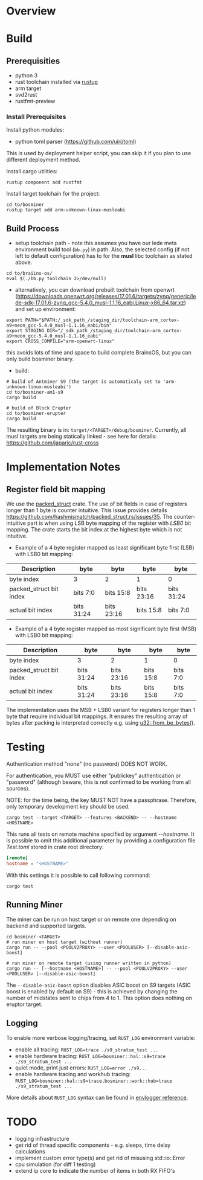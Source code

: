 # Overview

# Build

## Prerequisities

- python 3
- rust toolchain installed via [rustup](https://rustup.rs/)
- arm target
- svd2rust
- rustfmt-preview

### Install Prerequisites

Install python modules:

- python toml parser (https://github.com/uiri/toml)

This is used by deployment helper script, you can skip it if you plan to use different deployment method.


Install cargo utilities:

```shell
rustup component add rustfmt
```

Install target toolchain for the project:

```shell
cd to/bosminer
rustup target add arm-unknown-linux-musleabi
```

## Build Process

- setup toolchain path - note this assumes you have our lede meta environment build tool (```bb.py```) in path. Also, the selected config (if not left to default configuration) has to for the **musl** libc toolchain as stated above.

```
cd to/braiins-os/
eval $(./bb.py toolchain 2>/dev/null)
```

- alternatively, you can download prebuilt toolchain from openwrt (https://downloads.openwrt.org/releases/17.01.6/targets/zynq/generic/lede-sdk-17.01.6-zynq_gcc-5.4.0_musl-1.1.16_eabi.Linux-x86_64.tar.xz) and set up environment:

```shell
export PATH="$PATH:/_sdk_path_/staging_dir/toolchain-arm_cortex-a9+neon_gcc-5.4.0_musl-1.1.16_eabi/bin"
export STAGING_DIR="/_sdk_path_/staging_dir/toolchain-arm_cortex-a9+neon_gcc-5.4.0_musl-1.1.16_eabi"
export CROSS_COMPILE="arm-openwrt-linux"
```
  this avoids lots of time and space to build complete BrainsOS, but you can only build bosminer binary.

- build:

```shell
# build of Antminer S9 (the target is automaticaly set to 'arm-unknown-linux-musleabi')
cd to/bosminer-am1-s9
cargo build

# build of Block Erupter
cd to/bosminer-erupter
cargo build
```

The resulting binary is in: ```target/<TARGET>/debug/bosminer```. Currently, all musl targets are being statically linked - see here for details: https://github.com/japaric/rust-cross

# Implementation Notes

## Register field bit mapping
We use the [packed_struct](https://github.com/hashmismatch/packed_struct.rs) crate. The use of bit fields in case of registers longer than 1 byte is counter intuitive. This issue provides details https://github.com/hashmismatch/packed_struct.rs/issues/35. The counter-intuitive part is when using LSB byte mapping of the register with *LSB0* bit mapping. The crate starts the bit index at the highest byte which is not intuitive.

- Example of a 4 byte register mapped as least significant byte first (LSB) with LSB0 bit mapping:

| Description | byte | byte | byte | byte |
|--- | --- | --- | --- | --- |
| byte index | 3 | 2 | 1 | 0 |
|packed_struct bit index | bits 7:0 | bits 15:8 | bits 23:16 | bits 31:24 |
|actual bit index | bits 31:24 | bits 23:16 | bits 15:8 | bits 7:0 |

- Example of a 4 byte register mapped as most significant byte first (MSB) with LSB0 bit mapping:

| Description | byte | byte | byte | byte |
|--- | --- | --- | --- | --- |
| byte index | 3 | 2 | 1 | 0 |
|packed_struct bit index | bits 31:24 | bits 23:16 | bits 15:8 | bits 7:0 |
|actual bit index | bits 31:24 | bits 23:16 | bits 15:8 | bits 7:0 |

The implementation uses the MSB + LSB0 variant for registers longer than 1 byte that require individual bit mappings. It ensures the resulting array of bytes after packing is interpreted correctly e.g. using [u32::from_be_bytes()](https://doc.rust-lang.org/stable/std/primitive.u32.html#method.from_be_bytes).



# Testing

Authentication method "none" (no password) DOES NOT WORK.

For authentication, you MUST use either "publickey" authentication or "password" (although beware, this is not confirmed to be working from all sources).

NOTE: for the time being, the key MUST NOT have a passphrase. Therefore, only
temporary development key should be used.

```shell
cargo test --target <TARGET> --features <BACKEND> -- --hostname <HOSTNAME>
```

This runs all tests on remote machine specified by argument *--hostname*. It is possible to omit this additional parameter
by providing a configuration file *Test.toml* stored in crate root directory:

```toml
[remote]
hostname = "<HOSTNAME>"
```

With this settings it is possible to call following command:

```shell
cargo test
```

## Running Miner

The miner can be run on host target or on remote one depending on backend and supported targets.

```shell
cd bosminer-<TARGET>
# run miner on host target (without runner)
cargo run -- --pool <POOLV2PROXY> --user <POOLUSER> [--disable-asic-boost]

# run miner on remote target (using runner written in python)
cargo run -- [--hostname <HOSTNAME>] -- --pool <POOLV2PROXY> --user <POOLUSER> [--disable-asic-boost]
```

The `--disable-asic-boost` option disables ASIC boost on S9 targets (ASIC boost is enabled by default on S9) - this is achieved by changing the number of midstates sent to chips from 4 to 1. This option does nothing on eruptor target.


## Logging

To enable more verbose logging/tracing, set `RUST_LOG` environment variable:

- enable all tracing: `RUST_LOG=trace ./s9_stratum_test ...`
- enable hardware tracing: `RUST_LOG=bosminer::hal::s9=trace ./s9_stratum_test ...`
- quiet mode, print just errors: `RUST_LOG=error ./s9...`
- enable hardware tracing and workhub tracing: `RUST_LOG=bosminer::hal::s9=trace,bosminer::work::hub=trace ./s9_stratum_test ...`

More details about `RUST_LOG` syntax can be found in [envlogger reference](https://docs.rs/slog-envlogger/2.1.0/slog_envlogger/).


# TODO
- logging infrastructure
- get rid of thread specific components - e.g. sleeps, time delay calculations
- implement custom error type(s) and get rid of misusing std::io::Error
- cpu simulation (for diff 1 testing)
- extend ip core to indicate the number of items in both RX FIFO's
